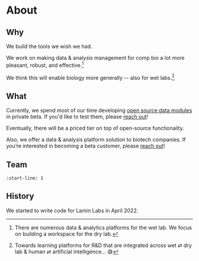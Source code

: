 # About

## Why

We build the tools we wish we had.

We work on making data & analysis management for comp bio a lot more pleasant, robust, and effective.[^workspace]

We think this will enable biology more generally -- also for wet labs.[^vision]

<!-- prettier-ignore -->
[^workspace]: There are numerous data & analytics platforms for the wet lab.
    We focus on building a workspace for the dry lab.
[^vision]: Towards learning platforms for R&D that are integrated across wet ⇄ dry lab & human ⇄ artificial intelligence... 😅

## What

Currently, we spend most of our time developing [open source data modules](/products) in private beta.
If you'd like to test them, please [reach out](/contact)!

Eventually, there will be a priced tier on top of open-source functionality.

Also, we offer a data & analysis platform solution to biotech companies.
If you’re interested in becoming a beta customer, please [reach out](/contact)!

## Team

```{include} about/team.md
:start-line: 1
```

## History

We started to write code for Lamin Labs in April 2022.
